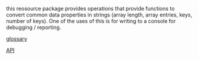 this reosource package provides operations that provide functions to convert common data properties in strings (array length, array entries, keys, number of keys).
One of the uses of this is for writing to a console for debugging / reporting.

[glossary](./pareto/src/data/glossary.data.ts)

[API](./pareto/src/data/api.data.ts)
